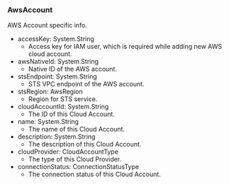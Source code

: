 ### AwsAccount
AWS Account specific info.

- accessKey: System.String
  - Access key for IAM user, which is required while adding new AWS cloud account.
- awsNativeId: System.String
  - Native ID of the AWS account.
- stsEndpoint: System.String
  - STS VPC endpoint of the AWS account.
- stsRegion: AwsRegion
  - Region for STS service.
- cloudAccountId: System.String
  - The ID of this Cloud Account.
- name: System.String
  - The name of this Cloud Account.
- description: System.String
  - The description of this Cloud Account.
- cloudProvider: CloudAccountType
  - The type of this Cloud Provider.
- connectionStatus: ConnectionStatusType
  - The connection status of this Cloud Account.
